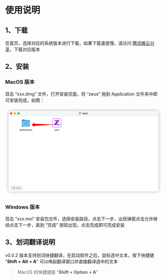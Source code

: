 # 使用说明

## 1、下载

在首页，选择对应的系统版本进行下载，如果下载速度慢，请访问 [腾讯微云分享](https://share.weiyun.com/JA06BK19)，下载对应版本

## 2、安装

### MacOS 版本

双击 “xxx.dmg” 文件，打开安装页面，将 “zeus” 拖到 Application 文件夹中即可安装完成，如图：

![Mac安装](../images/usage_setup_macos.png ':size=40%')

### Windows 版本

双击 “xxx.msi” 安装包文件，选择安装路径，点击下一步，出现弹窗点击允许继续点击下一步，直到 “完成” 按钮出现，点击完成即可完成安装

## 3、划词翻译说明

v0.0.2 版本支持划词快捷翻译，在启动软件之后，鼠标选中文本，按下快捷键 “**Shift + Alt + A**” 可以唤起翻译窗口并直接翻译选中的文本

> MacOS 的快捷键是 “**Shift + Option + A**”
